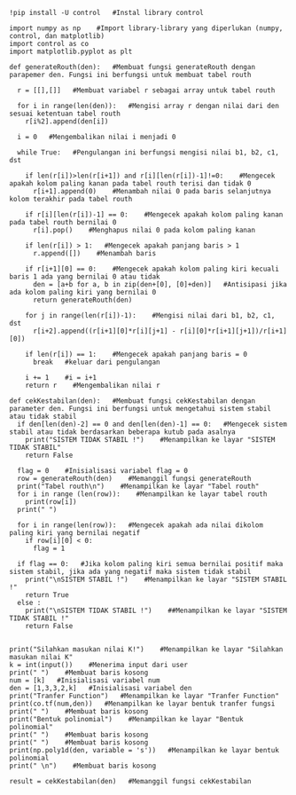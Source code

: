 
    !pip install -U control   #Instal library control

    import numpy as np    #Import library-library yang diperlukan (numpy, control, dan matplotlib)
    import control as co
    import matplotlib.pyplot as plt

    def generateRouth(den):   #Membuat fungsi generateRouth dengan parapemer den. Fungsi ini berfungsi untuk membuat tabel routh
  
      r = [[],[]]   #Membuat variabel r sebagai array untuk tabel routh
  
      for i in range(len(den)):   #Mengisi array r dengan nilai dari den sesuai ketentuan tabel routh
        r[i%2].append(den[i])

      i = 0   #Mengembalikan nilai i menjadi 0

      while True:   #Pengulangan ini berfungsi mengisi nilai b1, b2, c1, dst

        if len(r[i])>len(r[i+1]) and r[i][len(r[i])-1]!=0:    #Mengecek apakah kolom paling kanan pada tabel routh terisi dan tidak 0
          r[i+1].append(0)    #Menambah nilai 0 pada baris selanjutnya kolom terakhir pada tabel routh

        if r[i][len(r[i])-1] == 0:    #Mengecek apakah kolom paling kanan pada tabel routh bernilai 0
          r[i].pop()    #Menghapus nilai 0 pada kolom paling kanan

        if len(r[i]) > 1:   #Mengecek apakah panjang baris > 1
          r.append([])    #Menambah baris

        if r[i+1][0] == 0:    #Mengecek apakah kolom paling kiri kecuali baris 1 ada yang bernilai 0 atau tidak
          den = [a+b for a, b in zip(den+[0], [0]+den)]   #Antisipasi jika ada kolom paling kiri yang bernilai 0
          return generateRouth(den)

        for j in range(len(r[i])-1):    #Mengisi nilai dari b1, b2, c1, dst
          r[i+2].append((r[i+1][0]*r[i][j+1] - r[i][0]*r[i+1][j+1])/r[i+1][0])

        if len(r[i]) == 1:    #Mengecek apakah panjang baris = 0
          break   #keluar dari pengulangan

        i += 1    #i = i+1
        return r    #Mengembalikan nilai r
      
    def cekKestabilan(den):   #Membuat fungsi cekKestabilan dengan parameter den. Fungsi ini berfungsi untuk mengetahui sistem stabil atau tidak stabil
      if den[len(den)-2] == 0 and den[len(den)-1] == 0:   #Mengecek sistem stabil atau tidak berdasarkan beberapa kutub pada asalnya
        print("SISTEM TIDAK STABIL !")    #Menampilkan ke layar "SISTEM TIDAK STABIL"
        return False
  
      flag = 0    #Inisialisasi variabel flag = 0
      row = generateRouth(den)    #Memanggil fungsi generateRouth
      print("Tabel routh\n")    #Menampilkan ke layar "Tabel routh"
      for i in range (len(row)):    #Menampilkan ke layar tabel routh
        print(row[i])
      print(" ")

      for i in range(len(row)):   #Mengecek apakah ada nilai dikolom paling kiri yang bernilai negatif
        if row[i][0] < 0:
          flag = 1

      if flag == 0:   #Jika kolom paling kiri semua bernilai positif maka sistem stabil, jika ada yang negatif maka sistem tidak stabil
        print("\nSISTEM STABIL !")    #Menampilkan ke layar "SISTEM STABIL !"
        return True
      else :
        print("\nSISTEM TIDAK STABIL !")    ##Menampilkan ke layar "SISTEM TIDAK STABIL !"
        return False


    print("Silahkan masukan nilai K!")    #Menampilkan ke layar "Silahkan masukan nilai K"
    k = int(input())    #Menerima input dari user
    print(" ")    #Membuat baris kosong
    num = [k]   #Inisialisasi variabel num
    den = [1,3,3,2,k]   #Inisialisasi variabel den
    print("Tranfer Function")   #Menampilkan ke layar "Tranfer Function"
    print(co.tf(num,den))   #Menampilkan ke layar bentuk tranfer fungsi
    print(" ")    #Membuat baris kosong
    print("Bentuk polinomial")    #Menampilkan ke layar "Bentuk polinomial"
    print(" ")    #Membuat baris kosong
    print(" ")    #Membuat baris kosong
    print(np.poly1d(den, variable = 's'))   #Menampilkan ke layar bentuk polinomial
    print(" \n")    #Membuat baris kosong

    result = cekKestabilan(den)   #Memanggil fungsi cekKestabilan
